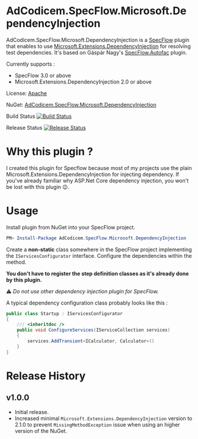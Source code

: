 # AdCodicem.SpecFlow.Microsoft.DependencyInjection
AdCodicem.SpecFlow.Microsoft.DependencyInjection is a [SpecFlow](https://specflow.org/getting-started/) plugin that enables to use [Microsoft.Extensions.DependencyInjection](https://docs.microsoft.com/en-us/aspnet/core/fundamentals/dependency-injection) for resolving test dependencies.
It's based on Gáspár Nagy's [SpecFlow.Autofac](https://github.com/gasparnagy/SpecFlow.Autofac) plugin.

Currently supports : 
- SpecFlow 3.0 or above
- Microsoft.Extensions.DependencyInjection 2.0 or above

License: [Apache](https://raw.githubusercontent.com/AdCodicem/SpecFlowMicrosoftDependencyInjection/master/LICENSE)

NuGet: [AdCodicem.SpecFlow.Microsoft.DependencyInjection](https://www.nuget.org/packages/AdCodicem.SpecFlow.MicrosoftDependencyInjection)

Build Status [![Build Status](https://dev.azure.com/AdCodicem/SpecFlow.MicrosoftDependencyInjection/_apis/build/status/AdCodicem.SpecFlowMicrosoftDependencyInjection?branchName=master&stageName=build)](https://dev.azure.com/AdCodicem/SpecFlow.MicrosoftDependencyInjection/_build/latest?definitionId=2&branchName=master)

Release Status [![Release Status](https://dev.azure.com/AdCodicem/SpecFlow.MicrosoftDependencyInjection/_apis/build/status/AdCodicem.SpecFlowMicrosoftDependencyInjection?branchName=master&stageName=release)](https://dev.azure.com/AdCodicem/SpecFlow.MicrosoftDependencyInjection/_build/latest?definitionId=2&branchName=master)

# Why this plugin ?
I created this plugin for Specflow because most of my projects use the plain Microsoft.Extensions.DependencyInjection for injecting dependency.
If you've already familiar why ASP.Net Core dependency injection, you won't be lost with this plugin :wink:.

# Usage
Install plugin from NuGet into your SpecFlow project.
```powershell
PM> Install-Package AdCodicem.SpecFlow.Microsoft.DependencyInjection
```

Create a __non-static__ class somewhere in the SpecFlow project implementing the `IServicesConfigurator` interface.
Configure the dependencies within the method.

__You don't have to register the step definition classes as it's already done by this plugin.__

:warning: _Do not use other dependency injection plugin for SpecFlow._

A typical dependency configuration class probably looks like this :
```csharp
public class Startup : IServicesConfigurator
{
    /// <inheritdoc />
    public void ConfigureServices(IServiceCollection services)
    {
        services.AddTransient<ICalculator, Calculator>()
    }
}
```

# Release History
## v1.0.0
- Initial release.
- Increased minimal `Microsoft.Extensions.DependencyInjection` version to 2.1.0 to prevent `MissingMethodException` issue when using an higher version of the NuGet.

